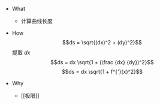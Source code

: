 - What
	- 计算曲线长度
- How
$$ds = \sqrt{(dx)^2 + (dy)^2}$$
	提取 $dx$
$$ds = dx \sqrt{1 + (\frac {dx} {dy})^2}$$
$$ds = dx \sqrt{1 + f^{'}(x)^2}$$

- Why
	- [[极限]]